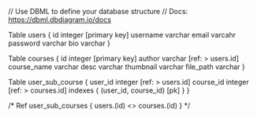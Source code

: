 // Use DBML to define your database structure
// Docs: https://dbml.dbdiagram.io/docs

Table users {
  id integer [primary key]
  username varchar
  email varcahr
  password varchar
  bio varchar
}

Table courses {
  id integer [primary key]
  author varchar [ref: > users.id]
  course_name varchar
  desc varchar
  thumbnail varchar
  file_path varchar
}

Table user_sub_course {
  user_id integer [ref: > users.id]
  course_id integer [ref: > courses.id]
  indexes {
    (user_id, course_id) [pk]
  }
}

/*
Ref user_sub_courses {
  users.(id) <> courses.(id)
}
*/